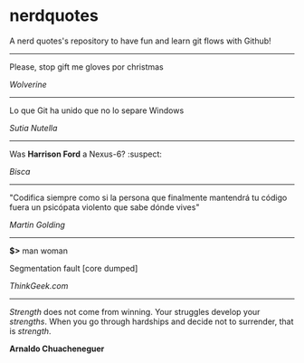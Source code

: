 # nerdquotes
A nerd quotes's repository to have fun and learn git flows with Github!

------

Please, stop gift me gloves por christmas

*Wolverine*

------

Lo que Git ha unido que no lo separe Windows

*Sutia Nutella*

------

Was **Harrison Ford** a Nexus-6? :suspect: 

*Bisca*

------

"Codifica siempre como si la persona que finalmente mantendrá tu código fuera un psicópata violento que sabe dónde vives"

*Martin Golding*

------

**$>** man woman

Segmentation fault [core dumped]

*ThinkGeek.com*

------

*Strength* does not come from winning. Your struggles develop your *strengths*. When you go through hardships and decide not to surrender, that is *strength*. 

**Arnaldo Chuacheneguer**
